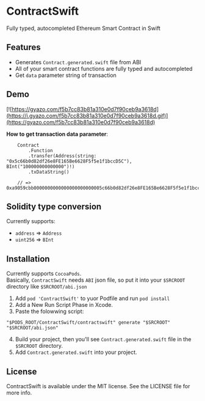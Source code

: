 # ContractSwift  
Fully typed, autocompleted Ethereum Smart Contract in Swift

## Features  
- Generates `Contract.generated.swift` file from ABI
- All of your smart contract functions are fully typed and autocompleted
- Get `data` parameter string of transaction

## Demo  
[![https://gyazo.com/f5b7cc83b81a310e0d7f90ceb9a3618d](https://i.gyazo.com/f5b7cc83b81a310e0d7f90ceb9a3618d.gif)](https://gyazo.com/f5b7cc83b81a310e0d7f90ceb9a3618d)

**How to get transaction data parameter**:

```
    Contract
        .Function
        .transfer(Address(string: "0x5c66b0d82df26e8FE165Be6628F5f5e1f1bccD5C"), BInt("100000000000000")!)
        .txDataString()

    // => 0xa9059cbb0000000000000000000000005c66b0d82df26e8FE165Be6628F5f5e1f1bccD5C00000000000000000000000000000000000000000000000000005af3107a4000
```

## Solidity type conversion  
Currently supports:  
- `address` => `Address`
- `uint256` => `BInt`


## Installation  
Currently supports `CocoaPods`.  
Basically, `ContractSwift` needs `ABI` json file, so put it into your `$SRCROOT` directory like `$SRCROOT/abi.json`  

1. Add `pod 'ContractSwift'` to yuor Podfile and run `pod install`
2. Add a New Run Script Phase in Xcode.
3. Paste the folowwing script:

```
"$PODS_ROOT/ContractSwift/contractswift" generate "$SRCROOT" "$SRCROOT/abi.json"
```

4. Build your project, then you'll see `Contract.generated.swift` file in the `$SRCROOT` directory.
5. Add `Contract.generated.swift` into your project.

## License  
ContractSwift is available under the MIT license. See the LICENSE file for more info.
